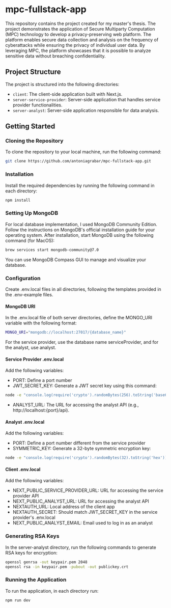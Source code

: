 # mpc-fullstack-app

This repository contains the project created for my master's thesis. The project demonstrates the application of Secure Multiparty Computation (MPC) technology to develop a privacy-preserving web platform. The platform enables secure data collection and analysis on the frequency of cyberattacks while ensuring the privacy of individual user data. By leveraging MPC, the platform showcases that it is possible to analyze sensitive data without breaching confidentiality.

## Project Structure
The project is structured into the following directories:
- `client`: The client-side application built with Next.js.
- `server-service-provider`: Server-side application that handles service provider functionalities.
- `server-analyst`: Server-side application responsible for data analysis.

## Getting Started

### Cloning the Repository
To clone the repository to your local machine, run the following command:
```bash
git clone https://github.com/antoniagrabar/mpc-fullstack-app.git
```

### Installation
Install the required dependencies by running the following command in each directory:
```bash
npm install
```

### Setting Up MongoDB
For local database implementation, I used MongoDB Community Edition. Follow the instructions on MongoDB's official installation guide for your operating system.
After installation, start MongoDB using the following command (for MacOS):
```bash
brew services start mongodb-community@7.0
```
You can use MongoDB Compass GUI to manage and visualize your database.

### Configuration
Create .env.local files in all directories, following the templates provided in the .env-example files. 

#### MongoDB URI
In the .env.local file of both server directories, define the MONGO_URI variable with the following format:
```bash
MONGO_URI="mongodb://localhost:27017/{database_name}"
```
For the service provider, use the database name serviceProvider, and for the analyst, use analyst.

####  Service Provider .env.local
Add the following variables:
- PORT: Define a port number
- JWT_SECRET_KEY: Generate a JWT secret key using this command:
```bash
node -e "console.log(require('crypto').randomBytes(256).toString('base64'));"
```
- ANALYST_URL: The URL for accessing the analyst API (e.g., http://localhost:{port}/api).

#### Analyst .env.local
Add the following variables:
- PORT: Define a port number different from the service provider
- SYMMETRIC_KEY: Generate a 32-byte symmetric encryption key:
```bash
node -e "console.log(require('crypto').randomBytes(32).toString('hex'));"
```

#### Client .env.local
Add the following variables:
- NEXT_PUBLIC_SERVICE_PROVIDER_URL: URL for accessing the service provider API
- NEXT_PUBLIC_ANALYST_URL: URL for accessing the analyst API
- NEXTAUTH_URL: Local address of the client app
- NEXTAUTH_SECRET: Should match JWT_SECRET_KEY in the service provider's .env.local
- NEXT_PUBLIC_ANALYST_EMAIL: Email used to log in as an analyst


### Generating RSA Keys
In the server-analyst directory, run the following commands to generate RSA keys for encryption:
```bash
openssl genrsa -out keypair.pem 2048
openssl rsa -in keypair.pem -pubout -out publickey.crt
```

### Running the Application
To run the application, in each directory run:
```bash
npm run dev
```
